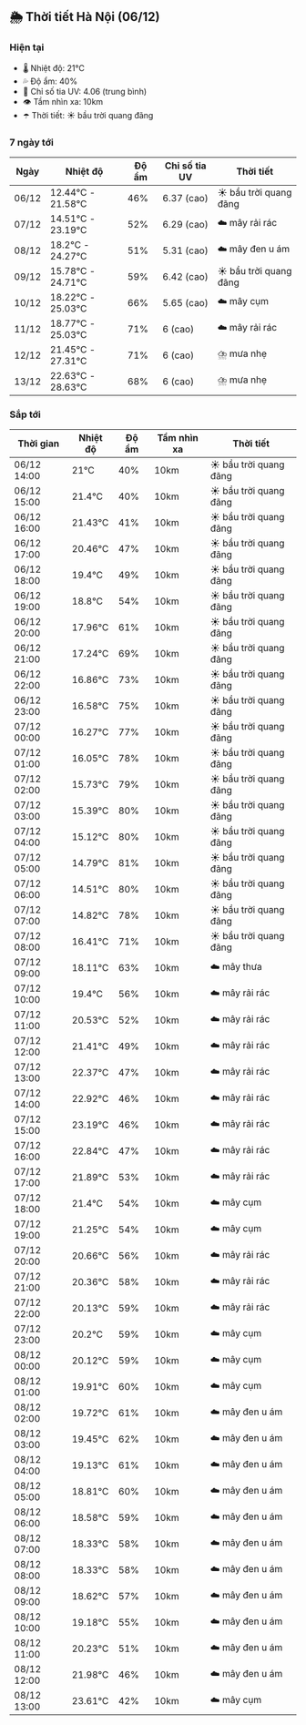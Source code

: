 ## 🌦️ Thời tiết Hà Nội (06/12)

### Hiện tại

- 🌡️ Nhiệt độ: 21℃
- 💦 Độ ẩm: 40%
- 🌟 Chỉ số tia UV: 4.06 (trung bình)
- 👁️ Tầm nhìn xa: 10km
- ☂️ Thời tiết: ☀️ bầu trời quang đãng

### 7 ngày tới

| Ngày | Nhiệt độ | Độ ẩm | Chỉ số tia UV | Thời tiết |
| --- | --- | --- | --- | --- |
| 06/12 | 12.44℃ - 21.58℃ | 46% | 6.37 (cao) | ☀️ bầu trời quang đãng |
| 07/12 | 14.51℃ - 23.19℃ | 52% | 6.29 (cao) | ☁️ mây rải rác |
| 08/12 | 18.2℃ - 24.27℃ | 51% | 5.31 (cao) | ☁️ mây đen u ám |
| 09/12 | 15.78℃ - 24.71℃ | 59% | 6.42 (cao) | ☀️ bầu trời quang đãng |
| 10/12 | 18.22℃ - 25.03℃ | 66% | 5.65 (cao) | ☁️ mây cụm |
| 11/12 | 18.77℃ - 25.03℃ | 71% | 6 (cao) | ☁️ mây rải rác |
| 12/12 | 21.45℃ - 27.31℃ | 71% | 6 (cao) | ⛈️ mưa nhẹ |
| 13/12 | 22.63℃ - 28.63℃ | 68% | 6 (cao) | ⛈️ mưa nhẹ |

### Sắp tới

| Thời gian | Nhiệt độ | Độ ẩm | Tầm nhìn xa | Thời tiết |
| --- | --- | --- | --- | --- |
| 06/12 14:00 | 21℃ | 40% | 10km | ☀️ bầu trời quang đãng |
| 06/12 15:00 | 21.4℃ | 40% | 10km | ☀️ bầu trời quang đãng |
| 06/12 16:00 | 21.43℃ | 41% | 10km | ☀️ bầu trời quang đãng |
| 06/12 17:00 | 20.46℃ | 47% | 10km | ☀️ bầu trời quang đãng |
| 06/12 18:00 | 19.4℃ | 49% | 10km | ☀️ bầu trời quang đãng |
| 06/12 19:00 | 18.8℃ | 54% | 10km | ☀️ bầu trời quang đãng |
| 06/12 20:00 | 17.96℃ | 61% | 10km | ☀️ bầu trời quang đãng |
| 06/12 21:00 | 17.24℃ | 69% | 10km | ☀️ bầu trời quang đãng |
| 06/12 22:00 | 16.86℃ | 73% | 10km | ☀️ bầu trời quang đãng |
| 06/12 23:00 | 16.58℃ | 75% | 10km | ☀️ bầu trời quang đãng |
| 07/12 00:00 | 16.27℃ | 77% | 10km | ☀️ bầu trời quang đãng |
| 07/12 01:00 | 16.05℃ | 78% | 10km | ☀️ bầu trời quang đãng |
| 07/12 02:00 | 15.73℃ | 79% | 10km | ☀️ bầu trời quang đãng |
| 07/12 03:00 | 15.39℃ | 80% | 10km | ☀️ bầu trời quang đãng |
| 07/12 04:00 | 15.12℃ | 80% | 10km | ☀️ bầu trời quang đãng |
| 07/12 05:00 | 14.79℃ | 81% | 10km | ☀️ bầu trời quang đãng |
| 07/12 06:00 | 14.51℃ | 80% | 10km | ☀️ bầu trời quang đãng |
| 07/12 07:00 | 14.82℃ | 78% | 10km | ☀️ bầu trời quang đãng |
| 07/12 08:00 | 16.41℃ | 71% | 10km | ☀️ bầu trời quang đãng |
| 07/12 09:00 | 18.11℃ | 63% | 10km | ☁️ mây thưa |
| 07/12 10:00 | 19.4℃ | 56% | 10km | ☁️ mây rải rác |
| 07/12 11:00 | 20.53℃ | 52% | 10km | ☁️ mây rải rác |
| 07/12 12:00 | 21.41℃ | 49% | 10km | ☁️ mây rải rác |
| 07/12 13:00 | 22.37℃ | 47% | 10km | ☁️ mây rải rác |
| 07/12 14:00 | 22.92℃ | 46% | 10km | ☁️ mây rải rác |
| 07/12 15:00 | 23.19℃ | 46% | 10km | ☁️ mây rải rác |
| 07/12 16:00 | 22.84℃ | 47% | 10km | ☁️ mây rải rác |
| 07/12 17:00 | 21.89℃ | 53% | 10km | ☁️ mây rải rác |
| 07/12 18:00 | 21.4℃ | 54% | 10km | ☁️ mây cụm |
| 07/12 19:00 | 21.25℃ | 54% | 10km | ☁️ mây cụm |
| 07/12 20:00 | 20.66℃ | 56% | 10km | ☁️ mây rải rác |
| 07/12 21:00 | 20.36℃ | 58% | 10km | ☁️ mây rải rác |
| 07/12 22:00 | 20.13℃ | 59% | 10km | ☁️ mây rải rác |
| 07/12 23:00 | 20.2℃ | 59% | 10km | ☁️ mây cụm |
| 08/12 00:00 | 20.12℃ | 59% | 10km | ☁️ mây cụm |
| 08/12 01:00 | 19.91℃ | 60% | 10km | ☁️ mây cụm |
| 08/12 02:00 | 19.72℃ | 61% | 10km | ☁️ mây đen u ám |
| 08/12 03:00 | 19.45℃ | 62% | 10km | ☁️ mây đen u ám |
| 08/12 04:00 | 19.13℃ | 61% | 10km | ☁️ mây đen u ám |
| 08/12 05:00 | 18.81℃ | 60% | 10km | ☁️ mây đen u ám |
| 08/12 06:00 | 18.58℃ | 59% | 10km | ☁️ mây đen u ám |
| 08/12 07:00 | 18.33℃ | 58% | 10km | ☁️ mây đen u ám |
| 08/12 08:00 | 18.33℃ | 58% | 10km | ☁️ mây đen u ám |
| 08/12 09:00 | 18.62℃ | 57% | 10km | ☁️ mây đen u ám |
| 08/12 10:00 | 19.18℃ | 55% | 10km | ☁️ mây đen u ám |
| 08/12 11:00 | 20.23℃ | 51% | 10km | ☁️ mây đen u ám |
| 08/12 12:00 | 21.98℃ | 46% | 10km | ☁️ mây đen u ám |
| 08/12 13:00 | 23.61℃ | 42% | 10km | ☁️ mây cụm |
